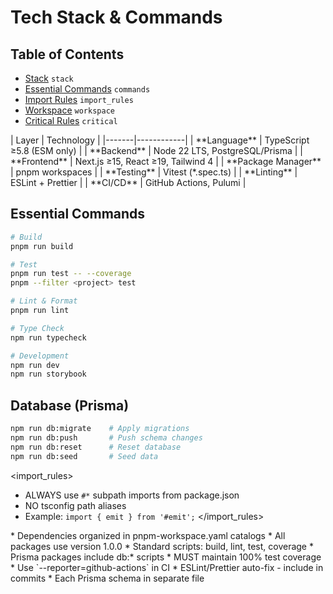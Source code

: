 # Tech Stack & Commands

## Table of Contents

- [Stack](#stack) `stack`
- [Essential Commands](#commands) `commands`
- [Import Rules](#import_rules) `import_rules`
- [Workspace](#workspace) `workspace`
- [Critical Rules](#critical) `critical`

<stack>
| Layer | Technology |
|-------|------------|
| **Language** | TypeScript ≥5.8 (ESM only) |
| **Backend** | Node 22 LTS, PostgreSQL/Prisma |
| **Frontend** | Next.js ≥15, React ≥19, Tailwind 4 |
| **Package Manager** | pnpm workspaces |
| **Testing** | Vitest (*.spec.ts) |
| **Linting** | ESLint + Prettier |
| **CI/CD** | GitHub Actions, Pulumi |
</stack>

<commands>

## Essential Commands

```bash
# Build
pnpm run build

# Test
pnpm run test -- --coverage
pnpm --filter <project> test

# Lint & Format
pnpm run lint

# Type Check
npm run typecheck

# Development
npm run dev
npm run storybook
```

## Database (Prisma)

```bash
npm run db:migrate    # Apply migrations
npm run db:push       # Push schema changes
npm run db:reset      # Reset database
npm run db:seed       # Seed data
```

</commands>

<import_rules>

* ALWAYS use `#*` subpath imports from package.json
* NO tsconfig path aliases
* Example: `import { emit } from '#emit';`
</import_rules>

<workspace>
* Dependencies organized in pnpm-workspace.yaml catalogs
* All packages use version 1.0.0
* Standard scripts: build, lint, test, coverage
* Prisma packages include db:* scripts
</workspace>

<critical>
* MUST maintain 100% test coverage
* Use `--reporter=github-actions` in CI
* ESLint/Prettier auto-fix - include in commits
* Each Prisma schema in separate file
</critical>
